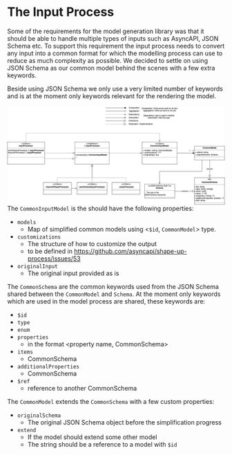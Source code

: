 # The Input Process
Some of the requirements for the model generation library was that it should be able to handle multiple types of inputs such as AsyncAPI, JSON Schema etc. To support this requirement the input process needs to convert any input into a common format for which the modelling process can use to reduce as much complexity as possible. We decided to settle on using JSON Schema as our common model behind the scenes with a few extra keywords.

Beside using JSON Schema we only use a very limited number of keywords and is at the moment only keywords relevant for the rendering the model.

<img src="./images/Data model - Input.png"
     alt="Markdown Monster icon"
     style="float: left; margin-right: 10px;" />


The `CommonInputModel` is the  should have the following properties:
- `models`
    - Map of simplified common models using <`$id`, `CommonModel`> type.
- `customizations`
    - The structure of how to customize the output
    - to be defined in https://github.com/asyncapi/shape-up-process/issues/53
- `originalInput`
    - The original input provided as is

 
The `CommonSchema` are the common keywords used from the JSON Schema shared between the `CommonModel` and `Schema`. At the moment only keywords which are used in the model process are shared, these keywords are:
- `$id`
- `type`
- `enum`
- `properties`
    - in the format <property name, CommonSchema>
- `items`
    - CommonSchema
- `additionalProperties`
    - CommonSchema
- `$ref`
    - reference to another CommonSchema

The `CommonModel` extends the `CommonSchema` with a few custom properties:
- `originalSchema`
    - The original JSON Schema object before the simplification progress
- `extend`
    - If the model should extend some other model
    - The string should be a reference to a model with `$id`
